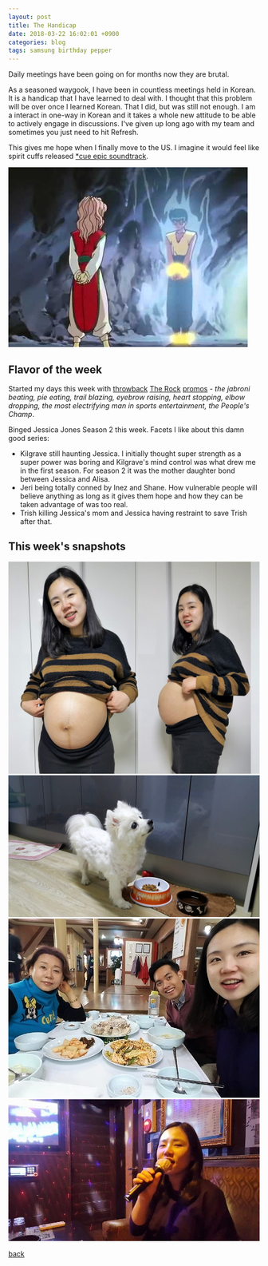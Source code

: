 ```yaml
---
layout: post
title: The Handicap
date: 2018-03-22 16:02:01 +0900
categories: blog
tags: samsung birthday pepper
---
```


Daily meetings have been going on for months now they are brutal.

As a seasoned waygook, I have been in countless meetings held in Korean. It is a handicap that I have learned to deal with. I thought that this problem will be over once I learned Korean. That I did, but was still not enough. I am a interact in one-way in Korean and it takes a whole new attitude to be able to actively engage in discussions. I've given up long ago with my team and sometimes you just need to hit Refresh.

This gives me hope when I finally move to the US. I imagine it would feel like spirit cuffs released [*cue epic soundtrack](https://www.youtube.com/watch?v=7WDPgh1nKdw).

![](/assets/jpg/20180322-spirit-cuffs.jpg "Yusuke Spirit Cuffs")

## Flavor of the week

Started my days this week with [throwback](https://www.youtube.com/watch?v=kz7WpwFd2uU) [The Rock](https://www.youtube.com/watch?v=_4Wtt41lFpE) [promos](https://www.youtube.com/watch?v=cyJn3D2xG24) - *the jabroni beating, pie eating, trail blazing, eyebrow raising, heart stopping, elbow dropping, the most electrifying man in sports entertainment, the People's Champ*.

Binged Jessica Jones Season 2 this week. Facets I like about this damn good series:
* Kilgrave still haunting Jessica. I initially thought super strength as a super power was boring and Kilgrave's mind control was what drew me in the first season. For season 2 it was the mother daughter bond between Jessica and Alisa.
* Jeri being totally conned by Inez and Shane. How vulnerable people will believe anything as long as it gives them hope and how they can be taken advantage of was too real.
* Trish killing Jessica's mom and Jessica having restraint to save Trish after that.

## This week's snapshots

![](/assets/img/20180322-week38.jpg "Week 38")
![](/assets/img/20180322-pepper.jpg "Pepper got a haircut")
![](/assets/img/20180324-nurungji.jpg "Dinners with Janghee Eomma are the best")
![](/assets/img/20180324-noraebang.jpg "Soyeon rocking Taytay songs")

[back](/blog)
